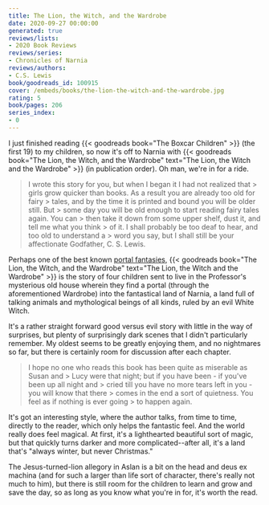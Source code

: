 ```yaml
---
title: The Lion, the Witch, and the Wardrobe
date: 2020-09-27 00:00:00
generated: true
reviews/lists:
- 2020 Book Reviews
reviews/series:
- Chronicles of Narnia
reviews/authors:
- C.S. Lewis
book/goodreads_id: 100915
cover: /embeds/books/the-lion-the-witch-and-the-wardrobe.jpg
rating: 5
book/pages: 206
series_index:
- 0
---
```

I just finished reading {{< goodreads book="The Boxcar Children" >}} (the first 19) to my children, so now it's off to Narnia with {{< goodreads book="The Lion, the Witch, and the Wardrobe" text="The Lion, the Witch and the Wardrobe" >}} (in publication order). Oh man, we're in for a ride.  

> I wrote this story for you, but when I began it I had not realized that > girls grow quicker than books. As a result you are already too old for fairy > tales, and by the time it is printed and bound you will be older still. But > some day you will be old enough to start reading fairy tales again. You can > then take it down from some upper shelf, dust it, and tell me what you think > of it. I shall probably be too deaf to hear, and too old to understand a > word you say, but I shall still be your affectionate Godfather, C. S. Lewis.

<!--more-->

Perhaps one of the best known [portal fantasies](https://en.wikipedia.org/wiki/Fantasy#By_the_function_of_the_fantastic_in_the_narrative), {{< goodreads book="The Lion, the Witch, and the Wardrobe" text="The Lion, the Witch and the Wardrobe" >}} is the story of four children sent to live in the Professor's mysterious old house wherein they find a portal (through the aforementioned Wardrobe) into the fantastical land of Narnia, a land full of talking animals and mythological beings of all kinds, ruled by an evil White Witch.  

It's a rather straight forward good versus evil story with little in the way of surprises, but plenty of surprisingly dark scenes that I didn't particularly remember. My oldest seems to be greatly enjoying them, and no nightmares so far, but there is certainly room for discussion after each chapter.  

> I hope no one who reads this book has been quite as miserable as Susan and > Lucy were that night; but if you have been - if you've been up all night and > cried till you have no more tears left in you - you will know that there > comes in the end a sort of quietness. You feel as if nothing is ever going > to happen again.

It's got an interesting style, where the author talks, from time to time, directly to the reader, which only helps the fantastic feel. And the world really does feel magical. At first, it's a lighthearted beautiful sort of magic, but that quickly turns darker and more complicated--after all, it's a land that's "always winter, but never Christmas."  

The Jesus-turned-lion allegory in Aslan is a bit on the head and deus ex machina (and for such a larger than life sort of character, there's really not much to him), but there is still room for the children to learn and grow and save the day, so as long as you know what you're in for, it's worth the read.